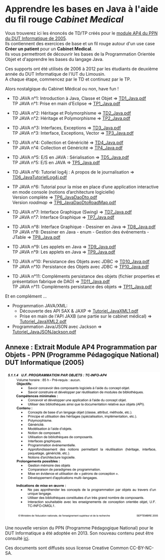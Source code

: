 # Apprendre les bases en Java à l'aide du fil rouge *Cabinet Medical*
<!-- => retour à la ligne, 2 espaces .... -->


Vous trouverez ici les énoncés de TD/TP créés pour le [module AP4 du PPN du DUT Informatique de 2005](#AP4_DUT2005).  
Ils contiennent des exercices de base et un fil rouge autour d'un use case **Créer un patient** pour un **Cabinet Medical**.  
Ils vous permettront de découvrir les bases de la Programmation Orientée Objet et d'apprendre les bases du langage Java.

Ces supports ont été utilisés de 2006 à 2012 par les étudiants de deuxième année du DUT Informatique de l'IUT du Limousin.  
A chaque étape, commencez par le TD et continuez par le TP.

Alors nostalgique du Cabinet Médical ou non, have fun !

* TD JAVA n°1: Introduction à Java, Classe et Objet => [TD1_Java.pdf](TD1_Java.pdf)  
TP JAVA n°1: Prise en main d’Eclipse => [TP1_Java.pdf](TP1_Java.pdf)


* TD JAVA n°2: Héritage et Polymorphisme => [TD2_Java.pdf](TD2_Java.pdf)  
TP JAVA n°2: Héritage et Polymorphisme => [TP2_Java.pdf](TP2_Java.pdf)
  

* TD JAVA n°3: Interfaces, Exceptions => [TD3_Java.pdf](TD3_Java.pdf)  
TP JAVA n°3: Interface, Exceptions, Vector => [TP3_Java.pdf](TP3_Java.pdf)


* TD JAVA n°4: Collection et Généricité => [TD4_Java.pdf](TD4_Java.pdf)  
TP JAVA n°4: Collection et Généricité => [TP4_Java.pdf](TP4_Java.pdf)


* TD JAVA n°5: E/S en JAVA : Sérialisation => [TD5_Java.pdf](TD5_Java.pdf)  
TP JAVA n°5: E/S en JAVA => [TP5_Java.pdf](TP5_Java.pdf)


* TD JAVA n°6: Tutoriel log4j : A propos de le journalisation => [TD6_JavaTutorielLog4j.pdf](TD6_JavaTutorielLog4j.pdf)

* TP JAVA n°6: Tutorial pour la mise en place d’une application interactive
en mode console (notions d’architecture logicielle)  
Version complète => [TP6_JavaDaoDto.pdf](TP6_JavaDaoDto.pdf)  
Version *roadmap* => [TP6_JavaDaoDtoRoadMap.pdf](TP6_JavaDaoDtoRoadMap.pdf)


* TD JAVA n°7: Interface Graphique (Swing) => [TD7_Java.pdf](TD7_Java.pdf)   
TP JAVA n°7: Interface Graphique => [TP7_Java.pdf](TP7_Java.pdf)


* TD JAVA n°8: Interface Graphique - Dessiner en Java => [TD8_Java.pdf](TD8_Java.pdf)   
TP JAVA n°8: Dessiner en Java - enum - Gestion des événements - JTable => [TP8_Java.pdf](TP8_Java.pdf) 

* TD JAVA n°9: Les applets en Java => [TD9_Java.pdf](TD9_Java.pdf)   
TP JAVA n°9: Les applets en Java => [TP9_Java.pdf](TP9_Java.pdf) 

* TD JAVA n°10: Persistance des Objets avec JDBC => [TD10_Java.pdf](TD10_Java.pdf)    
TP JAVA n°10: Persistance des Objets avec JDBC => [TP10_Java.pdf](TP10_Java.pdf)


* TD JAVA n°11: Compléments persistance des objets (fichier properties et présentation fabrique de DAO) => [TD11_Java.pdf](TD11_Java.pdf)  
TP JAVA n°11: Compléments persistance des objets => [TP11_Java.pdf](TP11_Java.pdf)  


Et en complément ... 
  
* Programmation JAVA/XML:
	* Découverte des API SAX & JAXP => [Tutoriel_JavaXML1.pdf](Tutoriel_JavaXML1.pdf)
	* Prise en main de l'API JAXB (une partie sur le cabinet médical) => [Tutoriel_JavaXML2.pdf](Tutoriel_JavaXML2.pdf)
* Programmation Java/JSON avec Jackson => [Tutoriel_JavaJSONJackson.pdf](Tutoriel_JavaJSONJackson.pdf)


## Annexe : Extrait Module AP4 Programmation par Objets - PPN (Programme Pédagogique National) DUT Informatique (2005) <a id="AP4_DUT2005"></a>
![PPN AP4 de 2005](PPN_AP4.png)

Une nouvelle version du PPN (Programme Pédagogique National) pour le DUT Informatique a été adoptée en 2013. Son nouveau contenu peut être consulté [ici](http://www.iut-orsay.u-psud.fr/_resources/Formations/PPN-Informatique.pdf). 

Ces documents sont diffusés sous license Creative Common CC-BY-NC-SA.



